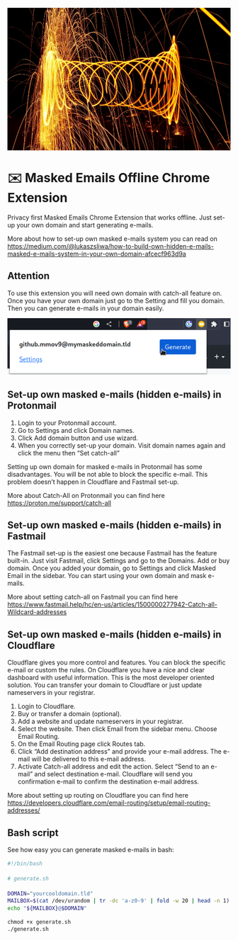 ![](hero.png "Photo by Marko Sellenriek (Unsplash)")

# ✉️ Masked Emails Offline Chrome Extension

Privacy first Masked Emails Chrome Extension that works offline. Just set-up your own domain and start generating e-mails.

More about how to set-up own masked e-mails system you can read on
https://medium.com/@lukaszsliwa/how-to-build-own-hidden-e-mails-masked-e-mails-system-in-your-own-domain-afcecf963d9a

## Attention

To use this extension you will need own domain with catch-all feature on.
Once you have your own domain just go to the Setting and fill you domain.
Then you can generate e-mails in your domain easily.

![](image.png "Masked E-mails Chrome Extension")


## Set-up own masked e-mails (hidden e-mails) in Protonmail

1. Login to your Protonmail account.
2. Go to Settings and click Domain names.
3. Click Add domain button and use wizard.
4. When you correctly set-up your domain. Visit domain names again and click the menu then “Set catch-all”

Setting up own domain for masked e-mails in Protonmail has some disadvantages. You will be not able to block the specific e-mail. This problem doesn’t happen in Cloudflare and Fastmail set-up.

More about Catch-All on Protonmail you can find here https://proton.me/support/catch-all

## Set-up own masked e-mails (hidden e-mails) in Fastmail
The Fastmail set-up is the easiest one because Fastmail has the feature built-in. Just visit Fastmail, click Settings and go to the Domains. Add or buy domain. Once you added your domain, go to Settings and click Masked Email in the sidebar. You can start using your own domain and mask e-mails.

More about setting catch-all on Fastmail you can find here https://www.fastmail.help/hc/en-us/articles/1500000277942-Catch-all-Wildcard-addresses

## Set-up own masked e-mails (hidden e-mails) in Cloudflare

Cloudflare gives you more control and features. You can block the specific e-mail or custom the rules. On Cloudflare you have a nice and clear dashboard with useful information. This is the most developer oriented solution. You can transfer your domain to Cloudflare or just update nameservers in your registrar.

1. Login to Cloudflare.
2. Buy or transfer a domain (optional).
3. Add a website and update nameservers in your registrar.
4. Select the website. Then click Email from the sidebar menu. Choose Email Routing.
5. On the Email Routing page click Routes tab.
6. Click “Add destination address” and provide your e-mail address. The e-mail will be delivered to this e-mail address.
7. Activate Catch-all address and edit the action. Select “Send to an e-mail” and select destination e-mail. Cloudflare will send you confirmation e-mail to confirm the destination e-mail address.

More about setting up routing on Cloudflare you can find here https://developers.cloudflare.com/email-routing/setup/email-routing-addresses/

## Bash script

See how easy you can generate masked e-mails in bash:

```bash
#!/bin/bash

# generate.sh

DOMAIN="yourcooldomain.tld"
MAILBOX=$(cat /dev/urandom | tr -dc 'a-z0-9' | fold -w 20 | head -n 1)
echo "${MAILBOX}@$DOMAIN"
```

```shell
chmod +x generate.sh
./generate.sh
```
